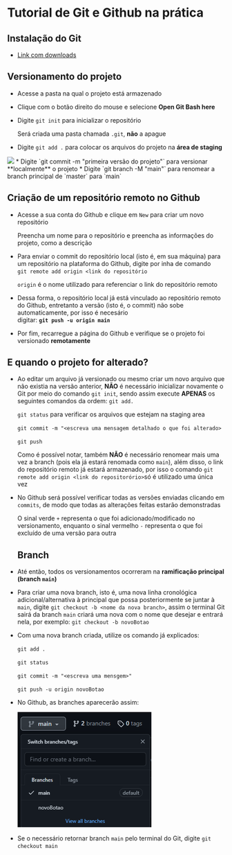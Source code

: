 # Tutorial de Git e Github na prática

## Instalação do Git
* [Link com downloads](https://git-scm.com/downloads)

## Versionamento do projeto
* Acesse a pasta na qual o projeto está armazenado 
* Clique com o botão direito do mouse e selecione **Open Git Bash here**
* Digite `git init` para inicializar o repositório
  
  Será criada uma pasta chamada `.git`, **não** a apague
* Digite `git add .` para colocar os arquivos do projeto na  **área de staging**  
<img src=https://i1.wp.com/www.markus-gattol.name/misc/mm/si/content/git_git_add.png>
* Digite `git commit -m "primeira versão do projeto"` para versionar **localmente** o projeto 
* Digite `git branch -M "main"` para renomear a branch principal de `master` para `main`

## Criação de um repositório remoto no Github
* Acesse a sua conta do Github e clique em `New` para criar um novo repositório

  Preencha um nome para o repositório e preencha as informações do projeto, como a descrição
* Para enviar o commit do repositório local (isto é, em sua máquina) para um repositório na 
plataforma do Github, digite por inha de comando   
`git remote add origin <link do repositório` 


  `origin` é o nome utilizado para referenciar o link do repositório remoto 

* Dessa forma, o repositório local já está vinculado ao repositório remoto do Github,
entretanto a versão (isto é, o commit) não sobe automaticamente, por isso é necesário   
  digitar: **`git push -u origin main`**
* Por fim, recarregue a página do Github e verifique se o projeto foi versionado
**remotamente**

## E quando o projeto for alterado? 

* Ao editar um arquivo já versionado ou mesmo criar um novo arquivo que não existia na versão 
anterior, **NÃO** é necessário inicializar novamente o Git por meio do comando `git init`, 
sendo assim execute **APENAS** os seguintes comandos da ordem:
    `git add.`

    `git status` para verificar os arquivos que estejam na staging area

    `git commit -m "<escreva uma mensagem detalhado o que foi alterado>`

    `git push`

    Como é possível notar, também  **NÃO** é necessário renomear mais uma vez a branch (pois
    ela já estará renomada como `main`), além disso, o link do repositório remoto já estará 
    armazenado, por isso o comando `git remote add origin <link do repositorório>`só é
    utilizado uma única vez

* No Github será possível verificar todas as versões enviadas clicando em `commits`, de modo
que todas as alterações feitas estarão demonstradas  

  O sinal verde `+` representa o que foi adicionado/modificado no versionamento, enquanto o
  sinal vermelho `-` representa o que foi excluído de uma versão para outra

  ## Branch

* Até então, todos os versionamentos ocorreram na **ramificação principal (branch `main`)**
* Para criar uma nova branch, isto é, uma nova linha cronológica adicional/alternativa à 
principal que possa posteriormente se juntar à `main`, digite `git checkout -b <nome da nova branch>`,
assim o terminal Git sairá da branch `main` criará uma nova com o nome que desejar 
e entrará nela, por exemplo: `git checkout -b novoBotao`
* Com uma nova branch criada, utilize os comando já explicados:

    `git add .`

    `git status`

    `git commit -m "<escreva uma mensgem>"`

    `git push -u origin novoBotao`

* No Github, as branches aparecerão assim:
  
  <img src= "img/imgBranch.PNG">

* Se o necessário retornar branch `main` pelo terminal do Git, digite `git checkout main`


